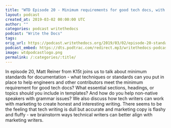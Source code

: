 ```yaml
---
title: "WTD Episode 20 - Minimum requirements for good tech docs, with Matt Reiner"
layout: podcast
created_at: 2019-03-02 00:00:00 UTC
author: ""
categories: podcast writethedocs
podcast: "Write the Docs"
tags: 
orig_url: https://podcast.writethedocs.org/2019/03/02/episode-20-standards-for-docs-and-working-with-marketing/
podcast_embed: https://dts.podtrac.com/redirect.mp3/writethedocs-podcast.s3-us-west-2.amazonaws.com/wtd_episode_20_documentation_standards.mp3
image: wtdpodcastlogo.png
permalink: /:categories/:title/
---
```

In episode 20, Matt Reiner from K15t joins us to talk about minimum standards for documentation - what techniques or standards can you put in place to help engineers and other contributors meet the minimum requirement for good tech docs? What essential sections, headings, or topics should you include in templates? And how do you help non-native speakers with grammar issues? We also discuss how tech writers can work with marketing to create honest and interesting writing. There seems to be the feeling that tech writing is dull but accurate and marketing copy is flashy and fluffy - we brainstorm ways technical writers can better align with marketing writers.